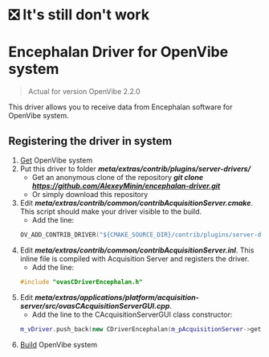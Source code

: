 :negative_squared_cross_mark: It's still don't work
=====================================
Encephalan Driver for OpenVibe system
=====================================
> Actual for version OpenVibe 2.2.0

This driver allows you to receive data from Encephalan software for OpenVibe system.

Registering the driver in system
-------------------
1. [Get](http://openvibe.inria.fr/repo-instructions/) OpenVibe system
2. Put this driver to folder ***meta/extras/contrib/plugins/server-drivers/***
    - Get an anonymous clone of the repository ***git clone https://github.com/AlexeyMinin/encephalan-driver.git***
    - Or simply download this repository
3. Edit ***meta/extras/contrib/common/contribAcquisitionServer.cmake***. This script should make your driver visible to the build.
    - Add the line:
    ```C++
    OV_ADD_CONTRIB_DRIVER("${CMAKE_SOURCE_DIR}/contrib/plugins/server-drivers/encephalan-driver")
    ```
4. Edit ***meta/extras/contrib/common/contribAcquisitionServer.inl***. This inline file is compiled with Acquisition Server and registers the driver.
    - Add the line:
    ```C++
    #include "ovasCDriverEncephalan.h"
    ```
5. Edit ***meta/extras/applications/platform/acquisition-server/src/ovasCAcquisitionServerGUI.cpp***.
    - Add the line to the CAcquisitionServerGUI class constructor:
    ```C++
    m_vDriver.push_back(new CDriverEncephalan(m_pAcquisitionServer->getDriverContext()));
    ```
6. [Build](http://openvibe.inria.fr/build-instructions/) OpenVibe system
